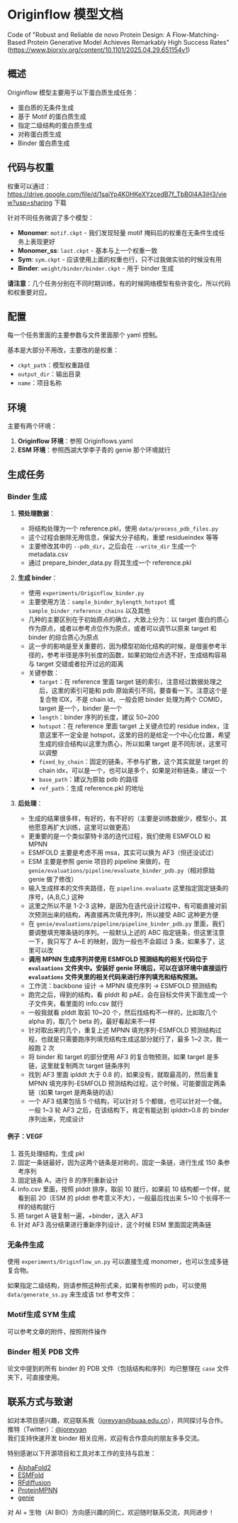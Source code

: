 # Originflow 模型文档

Code of "Robust and Reliable de novo Protein Design: A Flow-Matching-Based Protein Generative Model Achieves Remarkably High Success Rates"
(https://www.biorxiv.org/content/10.1101/2025.04.29.651154v1)
## 概述

Originflow 模型主要用于以下蛋白质生成任务：
- 蛋白质的无条件生成
- 基于 Motif 的蛋白质生成
- 指定二级结构的蛋白质生成
- 对称蛋白质生成
- Binder 蛋白质生成

## 代码与权重

权重可以通过：https://drive.google.com/file/d/1saiYp4K0HKeXYzcedB7f_TbB0l4A3iH3/view?usp=sharing
下载

针对不同任务微调了多个模型：

- **Monomer**: `motif.ckpt` - 我们发现轻量 motif 掩码后的权重在无条件生成任务上表现更好
- **Monomer_ss**: `last.ckpt` - 基本与上一个权重一致
- **Sym**: `sym.ckpt` - 应该使用上面的权重也行，只不过我做实验的时候没有用
- **Binder**: `weight/binder/binder.ckpt` - 用于 binder 生成

**请注意**：几个任务分别在不同时期训练，有的时候网络模型有些许变化，所以代码和权重要对应。

## 配置

每一个任务里面的主要参数与文件里面那个 yaml 控制。

基本是大部分不用改，主要改的是权重：
- `ckpt_path`：模型权重路径
- `output_dir`：输出目录
- `name`：项目名称

## 环境

主要有两个环境：

1. **Originflow 环境**：参照 Originflows.yaml
2. **ESM 环境**：参照西湖大学李子青的 genie 那个环境就行

## 生成任务

### Binder 生成

1. **预处理数据**：
   - 将结构处理为一个 reference.pkl，使用 `data/process_pdb_files.py`
   - 这个过程会删除无用信息，保留大分子结构，重塑 residueindex 等等
   - 主要修改其中的 `--pdb_dir`，之后会在 `--write_dir` 生成一个metadata.csv
   - 通过 prepare_binder_data.py 将其生成一个 reference.pkl

2. **生成 binder**：
   - 使用 `experiments/Originflow_binder.py`
   - 主要使用方法：`sample_binder_bylength_hotspot` 或 `sample_binder_reference_chains` 以及其他
   - 几种的主要区别在于初始原点的确立，大致上分为：以 target 蛋白的质心作为原点，或者以参考点位作为原点，或者可以调节以原来 target 和 binder 的综合质心为原点
   - 这一步的影响是至关重要的，因为模型初始化结构的时候，是借鉴参考半径的，参考半径是序列长度的函数，如果初始位点选不好，生成结构容易与 target 交错或者拉开过远的距离
   - 关键参数：
     - `target`：在 reference 里面 target 链的索引，注意经过数据处理之后，这里的索引可能和 pdb 原始索引不同，要查看一下。注意这个是复合物 IDX，不是 chain id，一般会把 binder 处理为两个 COMID，target 是一个，binder 是一个
     - `length`：binder 序列的长度，建议 50~200
     - `hotspot`：在 reference 里面 target 上关键点位的 residue index，注意这里不一定全是 hotspot，这里的目的是给定一个中心化位置，希望生成的综合结构以这里为质心，所以如果 target 是不同形状，这里可以调整
     - `fixed_by_chain`：固定的链条，不参与扩散，这个其实就是 target 的 chain idx，可以是一个，也可以是多个，如果是对称链条，建议一个
     - `base_path`：建议为原始 pdb 的路径
     - `ref_path`：生成 reference.pkl 的地址

3. **后处理**：
   - 生成的结果很多样，有好的，有不好的（主要是训练数据少，模型小，其他愿意再扩大训练，这里可以做更高）
   - 更重要的是一个类似蒙特卡洛的迭代过程，我们使用 ESMFOLD 和 MPNN
   - ESMFOLD 主要是考虑不用 msa，其实可以换为 AF3（但还没试过）
   - ESM 主要是参照 genie 项目的 pipeline 来做的，在 `genie/evaluations/pipeline/evaluate_binder_pdb.py`（相对原始 genie 做了修改）
   - 输入生成样本的文件夹路径，在 `pipeline.evaluate` 这里指定固定链条的序号，(A,B,C,) 这种
   - 这里之所以不是 1-2-3 这种，是因为在迭代设计过程中，有可能直接对前次预测出来的结构，再直接再次填充序列，所以接受 ABC 这种更方便
   - 在 `genie/evaluations/pipeline/pipeline_binder_pdb.py` 里面，我们要调整填充哪条链的序列。一般默认上述的 ABC 指定链条，但这里注意一下，我只写了 A~E 的映射，因为一般也不会超过 3 条，如果多了，这里可以改
   - **调用 MPNN 生成序列并使用 ESMFOLD 预测结构的相关代码位于 `evaluations` 文件夹中。安装好 genie 环境后，可以在该环境中直接运行 `evaluations` 文件夹里的相关代码来进行序列填充和结构预测。**
   - 工作流：backbone 设计 → MPNN 填充序列 → ESMFOLD 预测结构
   - 跑完之后，得到的结构，看 plddt 和 pAE，会在目标文件夹下面生成一个子文件夹，看里面的 info.csv 就行
   - 一般我就看 plddt 取前 10~20 个，然后找结构不一样的，比如取几个 alpha 的，取几个 beta 的，最好看起来不一样
   - 针对取出来的几个，重复上述 MPNN 填充序列-ESMFOLD 预测结构过程，也就是只需要跑序列填充结构生成这部分就行了，最多 1~2 次，我一般跑 2 次
   - 将 binder 和 target 的部分使用 AF3 的复合物预测，如果 target 是多链，这里就复制两次 target 链条序列
   - 找到 AF3 里面 iplddt 大于 0.8 的，如果没有，就取最高的，然后重复 MPNN 填充序列-ESMFOLD 预测结构过程，这个时候，可能要固定两条链（如果 target 是两条链的话）
   - 一个 AF3 结果包括 5 个结构，可以针对 5 个都做，也可以针对一个做。一般 1~3 轮 AF3 之后，在该结构下，肯定有能达到 iplddt>0.8 的 binder 序列出来，完成设计

#### 例子：VEGF
1. 首先处理结构，生成 pkl
2. 固定一条链最好，因为这两个链条是对称的，固定一条链，进行生成 150 条参考序列
3. 固定链条 A，进行 B 的序列重新设计
4. info.csv 里面，按照 plddt 排序，取前 10 就行，如果前 10 结构都一个样，就看到前 20（ESM 的 plddt 参考意义不大），一般最后找出来 5~10 个长得不一样的结构就行
5. 把 target A 链复制一遍，+binder，送入 AF3
6. 针对 AF3 高分结果进行重新序列设计，这个时候 ESM 里面固定两条链

### 无条件生成

使用 `experiments/Originflow_un.py` 可以直接生成 monomer，也可以生成多链复合物。

如果指定二级结构，则请参照这种形式来，如果有参照的 pdb，可以使用 `data/generate_ss.py` 来生成该 txt 参考文件： 

### Motif生成 SYM 生成
可以参考文章的附件，按照附件操作

### Binder 相关 PDB 文件

论文中提到的所有 binder 的 PDB 文件（包括结构和序列）均已整理在 `case` 文件夹下，可直接使用。

## 联系方式与致谢

如对本项目感兴趣，欢迎联系我（joreyyan@buaa.edu.cn），共同探讨与合作。  
推特（Twitter）：[@joreyyan](https://twitter.com/joreyyan)  
我们支持快速开发 binder 相关应用，欢迎有合作意向的朋友多多交流。

特别感谢以下开源项目和工具对本工作的支持与启发：
- [AlphaFold2](https://www.deepmind.com/research/open-source/alphafold)
- [ESMFold](https://github.com/facebookresearch/esm)
- [RFdiffusion](https://github.com/RosettaCommons/RFdiffusion)
- [ProteinMPNN](https://github.com/dauparas/ProteinMPNN)
- [genie](https://github.com/aqlaboratory/genie)

对 AI + 生物（AI BIO）方向感兴趣的同仁，欢迎随时联系交流，共同进步！